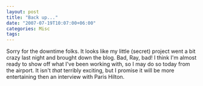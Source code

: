 ```yaml
---
layout: post
title: "Back up..."
date: "2007-07-19T10:07:00+06:00"
categories: Misc 
tags: 
---
```


Sorry for the downtime folks. It looks like my little (secret) project went a bit crazy last night and brought down the blog. Bad, Ray, bad! I think I'm almost ready to show off what I've been working with, so I may do so today from the airport. It isn't <i>that</i> terribly exciting, but I promise it will be more entertaining then an interview with Paris Hilton.